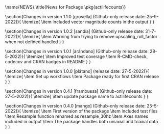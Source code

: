 \name{NEWS}
\title{News for Package \pkg{actilifecounts}}

\section{Changes in version 1.1.0 [grosella] (Github-only release date: 25-9-2022)}{
\itemize{
  \item Included vector magnitude counts in the output
}
}

\section{Changes in version 1.0.2 [sandía] (Github-only release date: 31-7-2022)}{
\itemize{
  \item Warning from trying to remove upscaling_roll_factor when not defined handled
}
}

\section{Changes in version 1.0.1 [arándano] (Github-only release date: 28-5-2022)}{
\itemize{
  \item Improved test coverage
  \item R-CMD-check, codecov and CRAN badges in README
}
}

\section{Changes in version 1.0.0 [plátano] (release date: 27-5-2022)}{
\itemize{
  \item Set up workflows
  \item Package ready for first CRAN release
}
}

\section{Changes in version 0.4.1 [frambuesa] (Github-only release date: 27-5-2022)}{
\itemize{
  \item update package name to actilifecounts
}
}

\section{Changes in version 0.4.0 [mango] (Github-only release date: 25-5-2022)}{
\itemize{
  \item First version of the package
  \item Included test files
  \item Resample function renamed as resample_30hz
  \item Axes names included in output
  \item The package handles both uniaxial and triaxial data
}
}
